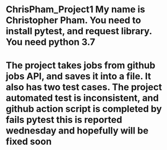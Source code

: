 # ChrisPham_Project1 My name is Christopher Pham. You need to install pytest, and request library. You need python 3.7
# The project takes jobs from github jobs API, and saves it into a file. It also has two test cases. The project automated test is inconsistent, and github action script is completed by fails pytest this is reported wednesday and hopefully will be fixed soon
